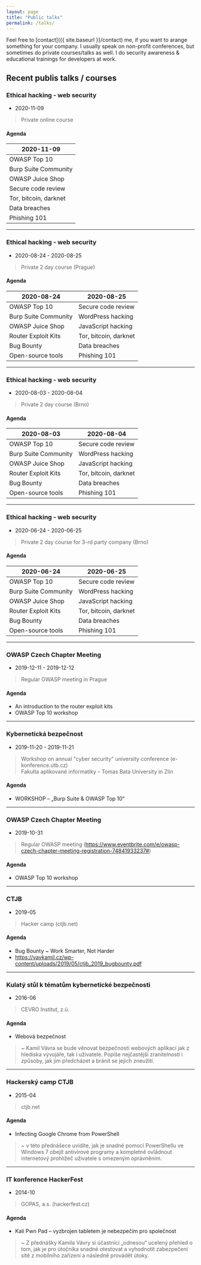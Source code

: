 ```yaml
---
layout: page
title: "Public talks"
permalink: /talks/
---
```


Feel free to [contact]({{ site.baseurl }}/contact) me, if you want to arange something for your company. I usually speak on non-profit conferences, but sometimes do private courses/talks as well. I do security awareness & educational trainings for developers at work.

## Recent publis talks / courses

### Ethical hacking - web security
- 2020-11-09
> Private online course

#### Agenda

| 2020-11-09            |
|-----------------------|
| OWASP Top 10          |
| Burp Suite Community  |
| OWASP Juice Shop      |
| Secure code review    |
| Tor, bitcoin, darknet |
| Data breaches         |
| Phishing 101          |

<hr>

### Ethical hacking - web security
- 2020-08-24 - 2020-08-25
> Private 2 day course (Prague)

#### Agenda

| 2020-08-24           | 2020-08-25            |
|----------------------|-----------------------|
| OWASP Top 10         | Secure code review    |
| Burp Suite Community | WordPress hacking     |
| OWASP Juice Shop     | JavaScript hacking    |
| Router Exploit Kits  | Tor, bitcoin, darknet |
| Bug Bounty           | Data breaches         |
| Open-source tools    | Phishing 101          |

<hr>

### Ethical hacking - web security
- 2020-08-03 - 2020-08-04
> Private 2 day course (Brno)

#### Agenda

| 2020-08-03           | 2020-08-04            |
|----------------------|-----------------------|
| OWASP Top 10         | Secure code review    |
| Burp Suite Community | WordPress hacking     |
| OWASP Juice Shop     | JavaScript hacking    |
| Router Exploit Kits  | Tor, bitcoin, darknet |
| Bug Bounty           | Data breaches         |
| Open-source tools    | Phishing 101          |

<hr>

### Ethical hacking - web security
- 2020-06-24 - 2020-06-25
> Private 2 day course for 3-rd party company (Brno)

#### Agenda

| 2020-06-24           | 2020-06-25            |
|----------------------|-----------------------|
| OWASP Top 10         | Secure code review    |
| Burp Suite Community | WordPress hacking     |
| OWASP Juice Shop     | JavaScript hacking    |
| Router Exploit Kits  | Tor, bitcoin, darknet |
| Bug Bounty           | Data breaches         |
| Open-source tools    | Phishing 101          |

<hr>

### OWASP Czech Chapter Meeting
- 2019-12-11 - 2019-12-12
> Regular OWASP meeting in Prague

#### Agenda

* An introduction to the router exploit kits
* OWASP Top 10 workshop

<hr>

### Kybernetická bezpečnost
- 2019-11-20 - 2019-11-21
> Workshop on annual "cyber security" university conference (e-konference.utb.cz)<br>
> Fakulta aplikované informatiky – Tomas Bata University in Zlín

#### Agenda

* WORKSHOP – „Burp Suite & OWASP Top 10“

<hr>

### OWASP Czech Chapter Meeting
- 2019-10-31
> Regular OWASP meeting (https://www.eventbrite.com/e/owasp-czech-chapter-meeting-registration-74841933237#)

#### Agenda

* OWASP Top 10 workshop

<hr>

### CTJB
- 2019-05
> Hacker camp (ctjb.net)

#### Agenda

* Bug Bounty ~ Work Smarter, Not Harder
* https://vavkamil.cz/wp-content/uploads/2019/05/ctjb_2019_bugbounty.pdf

<hr>

### Kulatý stůl k tématům kybernetické bezpečnosti
- 2016-06
> CEVRO Institut, z.ú.

#### Agenda

* Webová bezpečnost
> ~ Kamil Vávra se bude věnovat bezpečnosti webových aplikací jak z hlediska vývojáře, tak i uživatele. Popíše nejčastější zranitelnosti i způsoby, jak jim předcházet a bránit se jejich zneužití. 

<hr>

### Hackerský camp CTJB
- 2015-04
> ctjb.net

#### Agenda

* Infecting Google Chrome from PowerShell
> ~ v této přednášece uvidíte, jak je snadné pomocí PowerShellu ve Windows 7 obejít antivirové programy a kompletně ovládnout internetový prohlížeč uživatele s omezeným oprávněním.

<hr>

### IT konference HackerFest
- 2014-10
> GOPAS, a.s. (hackerfest.cz)

#### Agenda

* Kali Pwn Pad – vyzbrojen tabletem je nebezpečím pro společnost
> ~ Z přednášky Kamila Vávry si účastníci „odnesou“ ucelený přehled o tom, jak je pro útočníka snadné otestovat a vyhodnotit zabezpečení sítě z mobilního zařízení a následně provádět útoky. 
